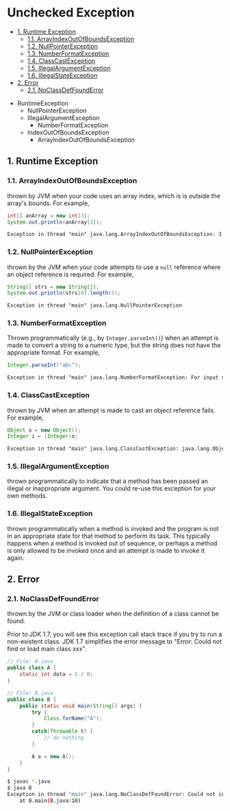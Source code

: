 # Unchecked Exception

<!-- TOC -->

- [1. Runtime Exception](#1-runtime-exception)
  - [1.1. ArrayIndexOutOfBoundsException](#11-arrayindexoutofboundsexception)
  - [1.2. NullPointerException](#12-nullpointerexception)
  - [1.3. NumberFormatException](#13-numberformatexception)
  - [1.4. ClassCastException](#14-classcastexception)
  - [1.5. IllegalArgumentException](#15-illegalargumentexception)
  - [1.6. IllegalStateException](#16-illegalstateexception)
- [2. Error](#2-error)
  - [2.1. NoClassDefFoundError](#21-noclassdeffounderror)

<!-- /TOC -->

- RuntimeException
  - NullPointerException
  - IllegalArgumentException
    - NumberFormatException
  - IndexOutOfBoundsException
    - ArrayIndexOutOfBoundsException

## 1. Runtime Exception

### 1.1. ArrayIndexOutOfBoundsException

thrown by JVM when your code uses an array index, which is is outside the array's bounds. For example,

```java
int[] anArray = new int[3];
System.out.println(anArray[3]);
```

```txt
Exception in thread "main" java.lang.ArrayIndexOutOfBoundsException: 3
```

### 1.2. NullPointerException

thrown by the JVM when your code attempts to use a `null` reference where an object reference is required. For example,

```java
String[] strs = new String[3];
System.out.println(strs[0].length());
```

```txt
Exception in thread "main" java.lang.NullPointerException
```

### 1.3. NumberFormatException

Thrown programmatically (e.g., by `Integer.parseInt()`) when an attempt is made to convert a string to a numeric type, but the string does not have the appropriate format. For example,

```java
Integer.parseInt("abc");
```

```txt
Exception in thread "main" java.lang.NumberFormatException: For input string: "abc"
```

### 1.4. ClassCastException

thrown by JVM when an attempt is made to cast an object reference fails. For example,

```java
Object o = new Object();
Integer i = (Integer)o;
```

```txt
Exception in thread "main" java.lang.ClassCastException: java.lang.Object cannot be cast to java.lang.Integer
```

### 1.5. IllegalArgumentException

thrown programmatically to indicate that a method has been passed an illegal or inappropriate argument. You could re-use this exception for your own methods.

### 1.6. IllegalStateException

thrown programmatically when a method is invoked and the program is not in an appropriate state for that method to perform its task. This typically happens when a method is invoked out of sequence, or perhaps a method is only allowed to be invoked once and an attempt is made to invoke it again.

## 2. Error

### 2.1. NoClassDefFoundError

thrown by the JVM or class loader when the definition of a class cannot be found.

Prior to JDK 1.7, you will see this exception call stack trace if you try to run a non-existent class. JDK 1.7 simplifies the error message to "Error: Could not find or load main class xxx".

```java
// File: A.java
public class A {
    static int data = 1 / 0;
}
```

```java
// File: B.java
public class B {
    public static void main(String[] args) {
        try {
            Class.forName("A");
        }
        catch(Throwable t) {
            // do nothing
        }

        A a = new A();
    }
}
```

```bash
$ javac *.java
$ java B
Exception in thread "main" java.lang.NoClassDefFoundError: Could not initialize class A
	at B.main(B.java:10)
```
